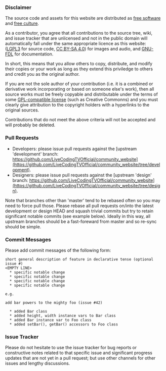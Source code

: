 ### Disclaimer

The source code and assets for this website are distributed as [free software](https://www.gnu.org/philosophy/free-sw.html) and [free culture](https://en.wikipedia.org/wiki/Free_culture_movement).

As a contributor, you agree that all contributions to the source tree, wiki, and issue tracker that are unlicensed and not in the public domain will automatically fall under the same appropriate licence as this website: ([LGPL3](LICENSE.md) for source code, [CC BY-SA 4.0](Assets/README.md)) for images and audio, and [GNU-FDL](Doc/README.md) for documentation.

In short, this means that you allow others to copy, distribute, and modify their copies or your work as long as they extend this priviledge to others and credit you as the original author.

If you are not the sole author of your contribution (i.e. it is a combined or derivative work incorporating or based on someone else's work), then all source works must be freely copyable and distributable under the terms of some [GPL-compatible license](https://www.gnu.org/licenses/license-list.html#GPLCompatibleLicenses) (such as Creative Commonns) and you must clearly give attribution to the copyright holders with a hyperlinks to the original sources.

Contributions that do not meet the above criteria will not be accepted and will probably be deleted.


### Pull Requests

* Developers: please issue pull requests against the [upstream 'development' branch: https://github.com/LiveCodingTVOfficial/community_website](https://github.com/LiveCodingTVOfficial/community_website/tree/development).
* Designers: please issue pull requests against the [upstream 'design' branch: https://github.com/LiveCodingTVOfficial/community_website](https://github.com/LiveCodingTVOfficial/community_website/tree/design).

Note that branches other than 'master' tend to be rebased often so you may need to force pull those.  Please rebase all pull requests on/into the latest development or design HEAD and squash trivial commits but try to retain significant notable commits (see example below).  Ideally in this way, all upstream branches should be a fast-foreward from master and so re-sync should be simple.


### Commit Messages

Please add commit messages of the following form:
```
short general description of feature in declarative tense (optional issue #)
<EMPTY LINE>
  * specific notable change
  * specific notable change
  * specific notable change
  * specific notable change

e.g.

add bar powers to the mighty foo (issue #42)

  * added Bar class
  * added height, width instance vars to Bar class
  * added Bar instance var to Foo class
  * added setBar(), getBar() accessors to Foo class
```


### Issue Tracker

Please do not hesitate to use the issue tracker for bug reports or constructive notes related to that specific issue and significant progress updates that are not yet in a pull request; but use other channels for other issues and lengthy discussions.
